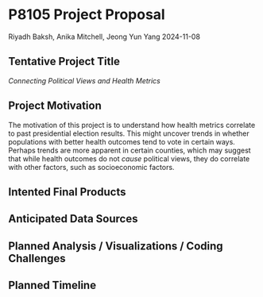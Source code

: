 P8105 Project Proposal
================
Riyadh Baksh, Anika Mitchell, Jeong Yun Yang
2024-11-08

## Tentative Project Title

*Connecting Political Views and Health Metrics*

## Project Motivation

The motivation of this project is to understand how health metrics
correlate to past presidential election results. This might uncover
trends in whether populations with better health outcomes tend to vote
in certain ways. Perhaps trends are more apparent in certain counties,
which may suggest that while health outcomes do not *cause* political
views, they do correlate with other factors, such as socioeconomic
factors.

## Intented Final Products

## Anticipated Data Sources

## Planned Analysis / Visualizations / Coding Challenges

## Planned Timeline
